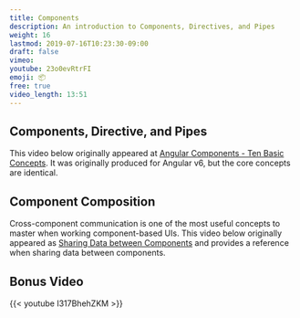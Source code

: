 ```yaml
---
title: Components
description: An introduction to Components, Directives, and Pipes
weight: 16
lastmod: 2019-07-16T10:23:30-09:00
draft: false
vimeo:
youtube: 23o0evRtrFI
emoji: 📦
free: true
video_length: 13:51
---
```


## Components, Directive, and Pipes

This video below originally appeared at [Angular Components - Ten Basic Concepts](https://angularfirebase.com/lessons/angular-components-basics-top-ten/). It was originally produced for Angular v6, but the core concepts are identical. 


## Component Composition

Cross-component communication is one of the most useful concepts to master when working component-based UIs. This video below originally appeared as [Sharing Data between Components](https://angularfirebase.com/lessons/sharing-data-between-angular-components-four-methods/) and provides a reference when sharing data between components.

## Bonus Video

<div class="vid-center">
{{< youtube I317BhehZKM >}}
</div>


